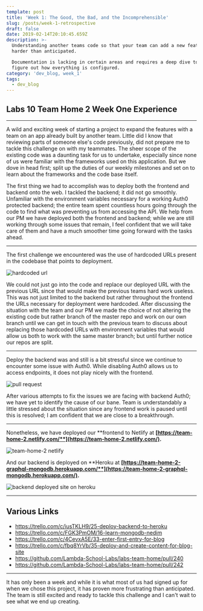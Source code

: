 ```yaml
---
template: post
title: 'Week 1: The Good, the Bad, and the Incomprehensible'
slug: /posts/week-1-retrospective
draft: false
date: 2019-02-14T20:10:45.659Z
description: >-
  Understanding another teams code so that your team can add a new feature is
  harder than anticipated. 

  Documentation is lacking in certain areas and requires a deep dive to try and
  figure out how everything is configured.
category: 'dev_blog, week_1'
tags:
  - dev_blog
---
```

## Labs 10 Team Home 2 Week One Experience

- - -

A wild and exciting week of starting a project to expand the features with a team on an app already built by another team. Little did I know that reviewing parts of someone else's code previously, did not prepare me to tackle this challenge on with my teammates. The sheer scope of the existing code was a daunting task for us to undertake, especially since none of us were familiar with the frameworks used on this application. But we dove in head first; split up the duties of our weekly milestones and set on to learn about the frameworks and the code base itself. 

The first thing we had to accomplish was to deploy both the frontend and backend onto the web. I tackled the backend; it did not go smoothly. Unfamiliar with the environment variables necessary for  a working Auth0 protected backend; the entire team spent countless hours going through the code to find what was preventing us from accessing the API. We help from our PM we have deployed both the frontend and backend; while we are still working through some issues that remain, I feel confident that we will take care of them and have a much smoother time going forward with the tasks ahead.

- - -

The first challenge we encountered was the use of hardcoded URLs present in the codebase that points to deployment.

![hardcoded url](/media/apollo-server.png "backend code")

We could not just go into the code and replace our deployed URL with the previous URL since that would make the previous teams hard work useless. This was not just limited to the backend but rather throughout the frontend the URLs necessary for deployment were hardcoded. After discussing the situation with the team and our PM we made the choice of not altering the existing code but rather branch of the master repo and work on our own branch until we can get in touch with the previous team to discuss about replacing those hardcoded URLs with environment variables that would allow us both to work with the same master branch; but until further notice our repos are split.

- - -

Deploy the backend was and still is a bit stressful since we continue to encounter some issue with Auth0. While disabling Auth0 allows us to access endpoints, it does not play nicely with the frontend.

![pull request](/media/prs.png "my pull requests")

After various attempts to fix the issues we are facing with backend Auth0; we have yet to identify the cause of our bane. Team is understandably a little stressed about the situation since any frontend work is paused until this is resolved; I am confident that we are close to a breakthrough.

- - -

Nonetheless, we have deployed our **frontend to Netlify at **[**https://team-home-2.netlify.com/**](https://team-home-2.netlify.com/)**.**

![team-home-2 netlify](/media/netlify2.png "frontedn deployed site")

And our backend is deployed on **Heroku at **[**https://team-home-2-graphql-mongodb.herokuapp.com/**](https://team-home-2-graphql-mongodb.herokuapp.com/)**.**

![backend deployed site on heroku](/media/heroku.png "heroku deployment")

- - -

## Various Links

* <https://trello.com/c/iusTKLH9/25-deploy-backend-to-heroku>
* <https://trello.com/c/FGK3PmOM/16-learn-mongodb-nedim>
* <https://trello.com/c/4CevxA5E/33-enter-first-entry-for-blog>
* <https://trello.com/c/fbq8YrVb/35-deploy-and-create-content-for-blog-site>
* <https://github.com/Lambda-School-Labs/labs-team-home/pull/240>
* <https://github.com/Lambda-School-Labs/labs-team-home/pull/242>

- - -

It has only been a week and while it is what most of us had signed up for when we chose this project, it has proven more frustrating than anticipated. The team is still excited and ready to tackle this challenge and I can't wait to see what we end up creating.

